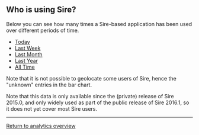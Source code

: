 
<script type="text/javascript" src="https://www.gstatic.com/charts/loader.js"></script>
<script type="text/javascript" src="https://www.google.com/jsapi"></script>

<script type="text/javascript">
google.charts.load("current", {"packages":["corechart", "geochart"]});
google.charts.setOnLoadCallback(drawUsageMaps);

function loadJSON(filename, callback)
{   
    var xobj = new XMLHttpRequest();
    xobj.overrideMimeType("application/json");
    xobj.open('GET', filename, true);
    xobj.onreadystatechange = function () {
          if (xobj.readyState == 4 && xobj.status == "200") {
            // Required use of an anonymous callback as .open will NOT return a value but simply returns undefined in asynchronous mode
            callback(xobj.responseText);
          }
    };
    xobj.send(null);  
}

function drawUsageMaps() 
{
    loadJSON("http://siremol.org/phonehome/usagestats_country.json", function(response)
    {
        json = JSON.parse(response);

        var options = {
          colorAxis: {minValue: 0, maxValue: 100, colors: ['#ffff55', '#5555ff']},
          backgroundColor: '#aaaaff',
          datalessRegionColor: '#eeeeee',
          defaultColor: '#f5f5f5',
          width: '800'
        };

        var baroptions = {
          width: '1024',
          hAxis: {"scaleType" : "mirrorLog"},
          series: [{visibleInLegend: false}, {}, {}]
        };

        var charts = [];

        for (var t in json)
        {
            var data = [ ["country", "usage"] ];

            keys = Object.keys(json[t]);
            keys.sort();

            for (var i in keys)
            {
                key = keys[i];

                if (json[t][key] > 0)
                {
                    data.push( [ key, json[t][key] ] );
                }
            }

            tabledata = google.visualization.arrayToDataTable(data);

            var chart = new google.visualization.GeoChart(document.getElementById("map_by_" + t));
            chart.draw(tabledata, options);
            charts.push(chart);

            var bar = new google.visualization.BarChart(document.getElementById("bar_by_" + t));
            bar.draw(tabledata, baroptions);
            charts.push(bar);
        }
    });
}

</script>

## Who is using Sire?

Below you can see how many times a Sire-based application has been used over different periods of time.

<div style="width=80%">
  <ul class="nav nav-tabs" role="tablist">
    <li role="presentation" class="active"><a href="#today" aria-controls="today" role="tab" data-toggle="tab">Today</a></li>
    <li role="presentation"><a href="#week" aria-controls="week" role="tab" data-toggle="tab">Last Week</a></li>
    <li role="presentation"><a href="#month" aria-controls="week" role="tab" data-toggle="tab">Last Month</a></li>
    <li role="presentation"><a href="#year" aria-controls="year" role="tab" data-toggle="tab">Last Year</a></li>
    <li role="presentation"><a href="#alltime" aria-controls="alltime" role="tab" data-toggle="tab">All Time</a></li>
  </ul>
  <!-- Tab panes -->
  <div class="tab-content">
    <div role="tabpanel" class="tab-pane active" id="today"><div id="map_by_day"></div><div id="bar_by_day"></div></div>
    <div role="tabpanel" class="tab-pane" id="week"><div id="map_by_week"></div><div id="bar_by_week"></div></div>
    <div role="tabpanel" class="tab-pane" id="month"><div id="map_by_month"></div><div id="bar_by_month"></div></div>
    <div role="tabpanel" class="tab-pane" id="year"><div id="map_by_year"></div><div id="bar_by_year"></div></div>
    <div role="tabpanel" class="tab-pane" id="alltime"><div id="map_by_all"></div><div id="bar_by_all"></div></div>
  </div>
</div>

Note that it is not possible to geolocate some users of Sire, hence the "unknown"
entries in the bar chart.

Note that this data is only available since the (private) release of Sire 2015.0, and only widely used as part of the public release of Sire 2016.1, so it does not yet cover most Sire users.

***

[Return to analytics overview](README.md)
